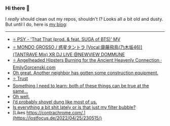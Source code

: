 ### Hi there 👋

I _really_ should clean out my repos, shouldn't I? Looks all a bit old and dusty. But until I do, here is [my blog](https://lostfocus.de/):

--- 

<!-- POST-LIST:START -->
- [⭐️ PSY - &#39;That That &lpar;prod. &amp; feat. SUGA of BTS&rpar;&#39; MV](https://lostfocus.de/2022/04/29/230567/)
- [⭐️ MONDO GROSSO / 惑星タントラ [Vocal:齋藤飛鳥&lpar;乃木坂46&rpar;] &lpar;TANTRAVE Mix&rpar; XR DJ LIVE @NEWVIEW DOMMUNE](https://lostfocus.de/2022/04/29/230564/)
- [⭐️ Angelheaded Hipsters Burning for the Ancient Heavenly Connection · EmilyGorcenski.com](https://lostfocus.de/2022/04/29/230563/)
- [Oh great. Another neighbor has gotten some construction equipment.](https://lostfocus.de/2022/04/27/230558/)
- [⭐️ Trust](https://lostfocus.de/2022/04/27/230556/)
- [Something I need to learn: both of these things can be true at the same…](https://lostfocus.de/2022/04/27/230529/)
- [Oh well.](https://lostfocus.de/2022/04/26/230524/)
- [I’d probably shovel dung like most of us.](https://lostfocus.de/2022/04/25/230520/)
- [Is everything a bit shit lately or is that just my filter bubble?](https://lostfocus.de/2022/04/25/230517/)
- [Likes https://contrachrome.com/.](https://lostfocus.de/2022/04/25/230515/)
<!-- POST-LIST:END -->

<!--
**lostfocus/lostfocus** is a ✨ _special_ ✨ repository because its `README.md` (this file) appears on your GitHub profile.

Here are some ideas to get you started:

- 🔭 I’m currently working on ...
- 🌱 I’m currently learning ...
- 👯 I’m looking to collaborate on ...
- 🤔 I’m looking for help with ...
- 💬 Ask me about ...
- 📫 How to reach me: ...
- 😄 Pronouns: ...
- ⚡ Fun fact: ...
-->
